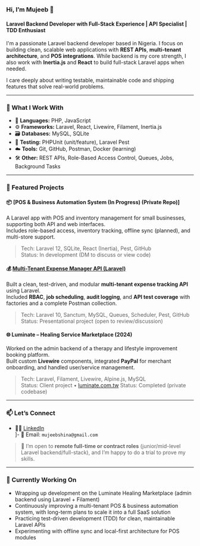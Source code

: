 ### Hi, I’m Mujeeb 👋
#### Laravel Backend Developer with Full-Stack Experience | API Specialist | TDD Enthusiast

I'm a passionate Laravel backend developer based in Nigeria. I focus on building clean, scalable web applications with **REST APIs**, **multi-tenant architecture**, and **POS integrations**. While backend is my core strength, I also work with **Inertia.js** and **React** to build full-stack Laravel apps when needed.

I care deeply about writing testable, maintainable code and shipping features that solve real-world problems.

---

### 💼 What I Work With

- 🧠 **Languages:** PHP, JavaScript
- ⚙️ **Frameworks:** Laravel, React, Livewire, Filament, Inertia.js
- 🗃️ **Databases:** MySQL, SQLite
- 🧪 **Testing:** PHPUnit (unit/feature), Laravel Pest
- ☁️ **Tools:** Git, GitHub, Postman, Docker (learning)
- 🛠️ **Other:** REST APIs, Role-Based Access Control, Queues, Jobs, Background Tasks

---

### 🔧 Featured Projects

#### 📦 [POS & Business Automation System (In Progress) (Private Repo)]  
A Laravel app with POS and inventory management for small businesses, supporting both API and web interfaces.  
Includes role-based access, inventory tracking, offline sync (planned), and multi-store support.  
> Tech: Laravel 12, SQLite, React (Inertia), Pest, GitHub  
> Status: In development (DM to discuss or view code)

#### 💰 [Multi-Tenant Expense Manager API (Laravel)](https://github.com/oluwaCyna/ExpenseManagementSystem-API/tree/abdullateef-mujeeb-shina) 
Built a clean, test-driven, and modular **multi-tenant expense tracking API** using Laravel.  
Included **RBAC**, **job scheduling**, **audit logging**, and **API test coverage** with factories and a complete Postman collection.  
> Tech: Laravel 10, Sanctum, MySQL, Queues, Scheduler, Pest, GitHub  
> Status: Presentational project (open to review/discussion)

#### 🌐 Luminate – Healing Service Marketplace (2024)  
Worked on the admin backend of a therapy and lifestyle improvement booking platform.  
Built custom **Livewire** components, integrated **PayPal** for merchant onboarding, and handled user/service management.  
> Tech: Laravel, Filament, Livewire, Alpine.js, MySQL  
> Status: Client project • [luminate.com.tw](https://luminate.com.tw)
> Status: Completed (private codebase)

---

### 📫 Let’s Connect

- 🧑‍💻 [LinkedIn](https://www.linkedin.com/in/shinaa)  
]- 📧 Email: `mujeebshina@gmail.com`

> 🚀 I’m open to **remote full-time or contract roles** (junior/mid-level Laravel backend/full-stack), and I’m happy to do a trial to prove my skills.

---

### 🔄 Currently Working On

- Wrapping up development on the Luminate Healing Marketplace (admin backend using Laravel + Filament)
- Continuously improving a multi-tenant POS & business automation system, with long-term plans to scale it into a full SaaS solution
- Practicing test-driven development (TDD) for clean, maintainable Laravel APIs
- Experimenting with offline sync and local-first architecture for POS modules
